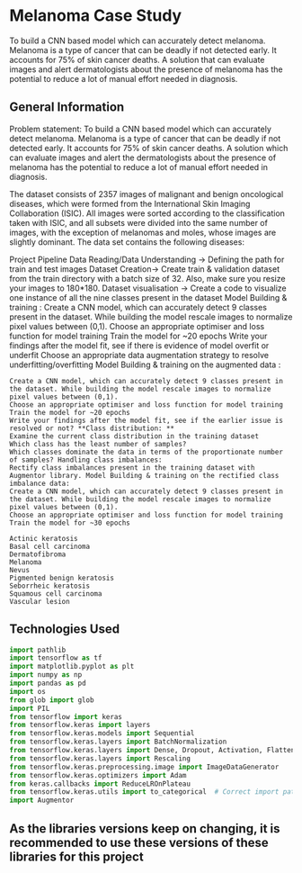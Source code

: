 # Melanoma Case Study
To build a CNN based model which can accurately detect melanoma. Melanoma is a type of cancer that can be deadly if not detected early. It accounts for 75% of skin cancer deaths. A solution that can evaluate images and alert dermatologists about the presence of melanoma has the potential to reduce a lot of manual effort needed in diagnosis.


<!-- You can include any other section that is pertinent to your problem -->

## General Information
Problem statement: To build a CNN based model which can accurately detect melanoma. Melanoma is a type of cancer that can be deadly if not detected early. It accounts for 75% of skin cancer deaths. A solution which can evaluate images and alert the dermatologists about the presence of melanoma has the potential to reduce a lot of manual effort needed in diagnosis.

The dataset consists of 2357 images of malignant and benign oncological diseases, which were formed from the International Skin Imaging Collaboration (ISIC). All images were sorted according to the classification taken with ISIC, and all subsets were divided into the same number of images, with the exception of melanomas and moles, whose images are slightly dominant. The data set contains the following diseases:

Project Pipeline
Data Reading/Data Understanding → Defining the path for train and test images
Dataset Creation→ Create train & validation dataset from the train directory with a batch size of 32. Also, make sure you resize your images to 180*180.
Dataset visualisation → Create a code to visualize one instance of all the nine classes present in the dataset
Model Building & training : Create a CNN model, which can accurately detect 9 classes present in the dataset. While building the model rescale images to normalize pixel values between (0,1).
Choose an appropriate optimiser and loss function for model training
Train the model for ~20 epochs
Write your findings after the model fit, see if there is evidence of model overfit or underfit
Choose an appropriate data augmentation strategy to resolve underfitting/overfitting Model Building & training on the augmented data :

    Create a CNN model, which can accurately detect 9 classes present in the dataset. While building the model rescale images to normalize pixel values between (0,1).
    Choose an appropriate optimiser and loss function for model training
    Train the model for ~20 epochs
    Write your findings after the model fit, see if the earlier issue is resolved or not? **Class distribution: **
    Examine the current class distribution in the training dataset
    Which class has the least number of samples?
    Which classes dominate the data in terms of the proportionate number of samples? Handling class imbalances:
    Rectify class imbalances present in the training dataset with Augmentor library. Model Building & training on the rectified class imbalance data:
    Create a CNN model, which can accurately detect 9 classes present in the dataset. While building the model rescale images to normalize pixel values between (0,1).
    Choose an appropriate optimiser and loss function for model training
    Train the model for ~30 epochs

    Actinic keratosis
    Basal cell carcinoma
    Dermatofibroma
    Melanoma
    Nevus
    Pigmented benign keratosis
    Seborrheic keratosis
    Squamous cell carcinoma
    Vascular lesion

<!-- You don't have to answer all the questions - just the ones relevant to your project. -->

## Technologies Used
```python
import pathlib
import tensorflow as tf
import matplotlib.pyplot as plt
import numpy as np
import pandas as pd
import os
from glob import glob
import PIL
from tensorflow import keras
from tensorflow.keras import layers
from tensorflow.keras.models import Sequential
from tensorflow.keras.layers import BatchNormalization
from tensorflow.keras.layers import Dense, Dropout, Activation, Flatten, Conv2D, MaxPool2D
from tensorflow.keras.layers import Rescaling
from tensorflow.keras.preprocessing.image import ImageDataGenerator
from tensorflow.keras.optimizers import Adam
from keras.callbacks import ReduceLROnPlateau
from tensorflow.keras.utils import to_categorical  # Correct import path
import Augmentor
```

## As the libraries versions keep on changing, it is recommended to use these versions of these libraries for this project
